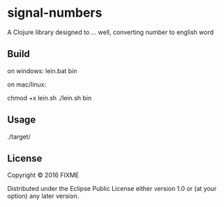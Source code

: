# signal-numbers

A Clojure library designed to ... well, converting number to english word

## Build

on windows:
lein.bat bin

on mac/linux:

chmod +x lein.sh
./lein.sh bin

## Usage

./target/ 

## License

Copyright © 2016 FIXME

Distributed under the Eclipse Public License either version 1.0 or (at
your option) any later version.
